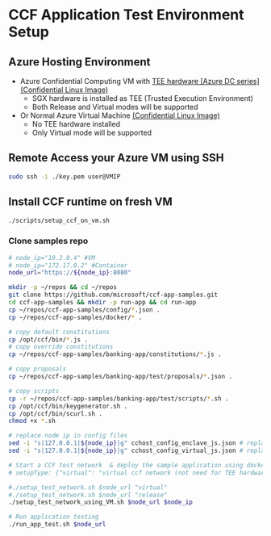 # CCF Application Test Environment Setup

## Azure Hosting Environment
- Azure Confidential Computing VM with [TEE hardware [Azure DC series] (Confidential Linux Image)](https://learn.microsoft.com/en-us/azure/confidential-computing/quick-create-portal)
    - SGX hardware is installed as TEE (Trusted Execution Environment) 
    - Both Release and Virtual modes will be supported
- Or Normal Azure Virtual Machine [(Confidential Linux Image)](https://learn.microsoft.com/en-us/azure/confidential-computing/create-confidential-vm-from-compute-gallery)
    - No TEE hardware installed 
    - Only Virtual mode will be supported

## Remote Access your Azure VM using SSH
```bash
sudo ssh -i ./key.pem user@VMIP
```
## Install CCF runtime on fresh VM
```bash
./scripts/setup_ccf_on_vm.sh
```

### Clone samples repo
```bash
# node_ip="10.2.0.4" #VM
# node_ip="172.17.0.2" #Container
node_url="https://${node_ip}:8080"

mkdir -p ~/repos && cd ~/repos
git clone https://github.com/microsoft/ccf-app-samples.git
cd ccf-app-samples && mkdir -p run-app && cd run-app
cp ~/repos/ccf-app-samples/config/*.json .
cp ~/repos/ccf-app-samples/docker/* .

# copy default constitutions
cp /opt/ccf/bin/*.js .
# copy override constitutions
cp ~/repos/ccf-app-samples/banking-app/constitutions/*.js .

# copy proposals
cp ~/repos/ccf-app-samples/banking-app/test/proposals/*.json .

# copy scripts
cp -r ~/repos/ccf-app-samples/banking-app/test/scripts/*.sh .
cp /opt/ccf/bin/keygenerator.sh .
cp /opt/ccf/bin/scurl.sh .
chmod +x *.sh

# replace node ip in config files
sed -i "s|127.0.0.1|${node_ip}|g" cchost_config_enclave_js.json # replace container IP inside config
sed -i "s|127.0.0.1|${node_ip}|g" cchost_config_virtual_js.json # replace container IP inside config

# Start a CCF test network  & deploy the sample application using docker image
# setupType: {"virtual": "virtual ccf network (not need for TEE hardware)" , "release":  "SGX ccf network (need a TEE hardware)"}

#./setup_test_network.sh $node_url "virtual"
#./setup_test_network.sh $node_url "release"
./setup_test_network_using_VM.sh $node_url $node_ip

# Run application testing
./run_app_test.sh $node_url

```
